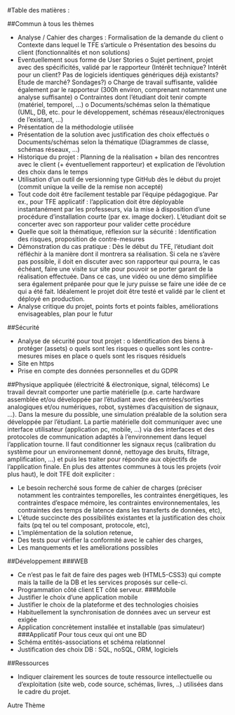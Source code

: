 #Table des matières :

##Commun à tous les thèmes
* Analyse / Cahier des charges : Formalisation de la demande du client
o Contexte dans lequel le TFE s’articule
o Présentation des besoins du client (fonctionnalités et non solutions)
* Eventuellement sous forme de User Stories
o Sujet pertinent, projet avec des spécificités, validé par le rapporteur (Intérêt technique? Intérêt pour un client? Pas de logiciels identiques génériques déjà existants? Etude de marché? Sondages?)
o Charge de travail suffisante, validée également par le rapporteur (300h environ, comprenant notamment une analyse suffisante)
o Contraintes dont l’étudiant doit tenir compte (matériel, temporel, …)
o Documents/schémas selon la thématique (UML, DB, etc. pour le développement, schémas réseaux/électroniques de l’existant, …)
* Présentation de la méthodologie utilisée
* Présentation de la solution avec justification des choix effectués
o Documents/schémas selon la thématique (Diagrammes de classe, schémas réseaux, …)
* Historique du projet : Planning de la réalisation + bilan des rencontres avec le client (+ éventuellement rapporteur) et explication de l’évolution des choix dans le temps
* Utilisation d’un outil de versionning type GitHub dès le début du projet (commit unique la veille de la remise non accepté)
* Tout code doit être facilement testable par l’équipe pédagogique. Par ex., pour TFE applicatif : l’application doit être déployable instantanément par les professeurs, via la mise à disposition d’une procédure d’installation courte (par ex. image docker). L’étudiant doit se concerter avec son rapporteur pour valider cette procédure
* Quelle que soit la thématique, réflexion sur la sécurité : Identification des risques, proposition de contre-mesures
* Démonstration du cas pratique : Dès le début du TFE, l’étudiant doit réfléchir à la manière dont il montrera sa réalisation. Si cela ne s’avère pas possible, il doit en discuter avec son rapporteur qui pourra, le cas échéant, faire une visite sur site pour pouvoir se porter garant de la réalisation effectuée. Dans ce cas, une vidéo ou une démo simplifiée sera également préparée pour que le jury puisse se faire une idée de ce qui a été fait. Idéalement le projet doit être testé et validé par le client et déployé en production.
* Analyse critique du projet, points forts et points faibles, améliorations envisageables, plan pour le futur

##Sécurité
* Analyse de sécurité pour tout projet :
o Identification des biens à protéger (assets)
o quels sont les risques
o quelles sont les contre-mesures mises en place
o quels sont les risques résiduels
* Site en https
* Prise en compte des données personnelles et du GDPR

##Physique appliquée (électricité & électronique, signal, télécoms)
Le travail devrait comporter une partie matérielle (p.e. carte hardware assemblée et/ou développée par l’étudiant avec des entrées/sorties analogiques et/ou numériques, robot, systèmes d’acquisition de signaux, ...). 
Dans la mesure du possible, une simulation préalable de la solution sera développée par l’étudiant. La partie matérielle doit communiquer avec une interface utilisateur (application pc, mobile, ...) via des interfaces et des protocoles de communication adaptés à l’environnement dans lequel l’application tourne. 
Il faut conditionner les signaux reçus (calibration du système pour un environnement donné, nettoyage des bruits, filtrage, amplification, …) et puis les traiter pour répondre aux objectifs de l’application finale.
En plus des attentes communes à tous les projets (voir plus haut), le doit TFE doit expliciter :
* Le besoin recherché sous forme de cahier de charges (préciser notamment les contraintes temporelles, les contraintes énergétiques, les contraintes d’espace mémoire, les contraintes environnementales, les contraintes des temps de latence dans les transferts de données, etc),
* L'étude succincte des possibilités existantes et la justification des choix faits (pq tel ou tel composant, protocole, etc),
* L’implémentation de la solution retenue,
* Des tests pour vérifier la conformité avec le cahier des charges,
* Les manquements et les améliorations possibles

##Développement 
###WEB
* Ce n’est pas le fait de faire des pages web (HTML5-CSS3) qui compte mais la taille de la DB et les services proposés sur celle-ci.
* Programmation côté client ET côté serveur.
###Mobile
* Justifier le choix d’une application mobile
* Justifier le choix de la plateforme et des technologies choisies
* Habituellement la synchronisation de données avec un serveur est exigée
* Application concrètement installée et installable (pas simulateur)
###Applicatif
Pour tous ceux qui ont une BD
* Schéma entités-associations et schéma relationnel
* Justification des choix DB : SQL, noSQL, ORM, logiciels

##Ressources
* Indiquer clairement les sources de toute ressource intellectuelle ou d’exploitation (site web, code source, schémas, livres, ..) utilisées dans le cadre du projet.

Autre Thème
